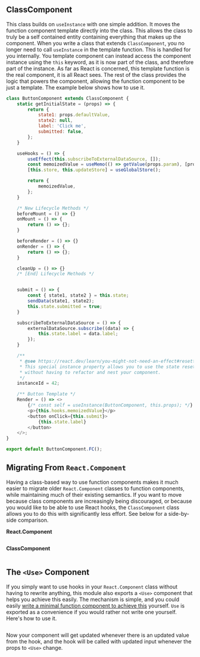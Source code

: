 ## ClassComponent
This class builds on `useInstance` with one simple addition. It moves the function component template directly into the class. This allows the class to truly be a self contained entity containing everything that makes up the component. When you write a class that extends `ClassComponent`, you no longer need to call `useInstance` in the template function. This is handled for you internally. You template component can instead access the component instance using the `this` keyword, as it is now part of the class, and therefore part of the instance. As far as React is concerned, this template function is the real component, it is all React sees. The rest of the class provides the logic that powers the component, allowing the function component to be just a template. The example below shows how to use it.

```js
class ButtonComponent extends ClassComponent {
	static getInitialState = (props) => {
		return {
			state1: props.defaultValue,
			state2: null,
			label: 'Click me',
			submitted: false,
		};
	}

	useHooks = () => {
		useEffect(this.subscribeToExternalDataSource, []);
		const memoizedValue = useMemo(() => getValue(props.param), [props.param]);
		[this.store, this.updateStore] = useGlobalStore();

		return {
			memoizedValue,
		};
	}

	/* New Lifecycle Methods */
	beforeMount = () => {}
	onMount = () => {
		return () => {};
	}

	beforeRender = () => {}
	onRender = () => {
		return () => {};
	}

	cleanUp = () => {}
	/* [End] Lifecycle Methods */


	submit = () => {
		const { state1, state2 } = this.state;
		sendData(state1, state2);
		this.state.submitted = true;
	}

	subscribeToExternalDataSource = () => {
		externalDataSource.subscribe((data) => {
			this.state.label = data.label;
		});
	}

	/**
	 * @see https://react.dev/learn/you-might-not-need-an-effect#resetting-all-state-when-a-prop-changes
	 * This special instance property allows you to use the state reset feature
	 * without having to refactor and nest your component.
	 */
	instanceId = 42;

	/** Button Template */
	Render = () => <>
		{/* const self = useInstance(ButtonComponent, this.props); */}
		<p>{this.hooks.memoizedValue}</p>
		<button onClick={this.submit}>
			{this.state.label}
		</button>
	</>;
}

export default ButtonComponent.FC();
```

## Migrating From `React.Component`
Having a class-based way to use function components makes it much easier to migrate older `React.Component` classes to function components, while maintaining much of their existing semantics. If you want to move because class components are increasingly being discouraged, or because you would like to be able to use React hooks, the `ClassComponent` class allows you to do this with significantly less effort. See below for a side-by-side comparison.

**React.Component**
```js
```

**ClassComponent**
```js
```

## The `<Use>` Component
If you simply want to use hooks in your `React.Component` class without having to rewrite anything, this module also exports a `<Use>` component that helps you achieve this easily. The mechanism is simple, and you could easily [write a minimal function component to achieve this](https://feranmi.dev/react-class-hook) yourself. `Use` is exported as a convenience if you would rather not write one yourself. Here's how to use it.

```js
```

Now your component will get updated whenever there is an updated value from the hook, and the hook will be called with updated input whenever the props to `<Use>` change.
